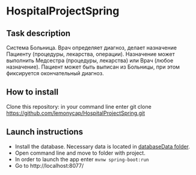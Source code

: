 # HospitalProjectSpring

## Task description
Система Больница. Врач определяет диагноз, делает назначение Пациенту (процедуры, лекарства, операции). Назначение может выполнить Медсестра (процедуры, лекарства) или Врач (любое назначение). Пациент может быть выписан из Больницы, при этом фиксируется окончательный диагноз.

## How to install
Clone this repository: in your command line enter git clone https://github.com/lemonycap/HospitalProjectSpring.git

## Launch instructions
  * Install the database. Necessary data is located in [databaseData folder](https://github.com/lemonycap/HospitalProjectSpring/tree/master/databaseData).
  * Open command line and move to folder with project.
  * In order to launch the app enter ``` mvnw spring-boot:run ```
  * Go to http://localhost:8077/
